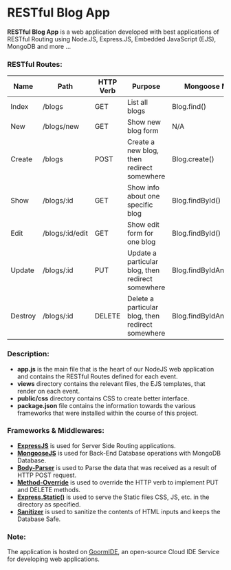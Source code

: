 # RESTful Blog App

**RESTful Blog App** is a web application developed with best applications of RESTful Routing using Node.JS, Express.JS, Embedded JavaScript (EJS), MongoDB and more ...

### RESTful Routes:

| Name    | Path            | HTTP Verb | Purpose                                           | Mongoose Method          |
| ------- | --------------- | --------- | ------------------------------------------------- | ------------------------ |
| Index   | /blogs          | GET       | List all blogs                                    | Blog.find()              |
| New     | /blogs/new      | GET       | Show new blog form                                | N/A                      |
| Create  | /blogs          | POST      | Create a new blog, then redirect somewhere        | Blog.create()            |
| Show    | /blogs/:id      | GET       | Show info about one specific blog                 | Blog.findById()          |
| Edit    | /blogs/:id/edit | GET       | Show edit form for one blog                       | Blog.findById()          |
| Update  | /blogs/:id      | PUT       | Update a particular blog, then redirect somewhere | Blog.findByIdAndUpdate() |
| Destroy | /blogs/:id      | DELETE    | Delete a particular blog, then redirect somewhere | Blog.findByIdAndRemove() |

### Description:

* **app.js** is the main file that is the heart of our NodeJS web application and contains the RESTful Routes defined for each event.
* **views** directory contains the relevant files, the EJS templates, that render on each event.
* **public/css** directory contains CSS to create better interface.
* **package.json** file contains the information towards the various frameworks that were installed within the course of this project.

### Frameworks & Middlewares:

* **[ExpressJS](https://expressjs.com/)** is used for Server Side Routing applications.
* **[MongooseJS](http://mongoosejs.com/)** is used for Back-End Database operations with MongoDB Database.
* **[Body-Parser](https://github.com/expressjs/body-parser/)** is used to Parse the data that was received as a result of HTTP POST request.
* **[Method-Override](https://github.com/expressjs/method-override)** is used to override the HTTP verb to implement PUT and DELETE methods.
* **[Express.Static()](https://expressjs.com/en/starter/static-files.html)** is used to serve the Static files CSS, JS, etc. in the directory as specified.
* **[Sanitizer](https://www.npmjs.com/package/sanitizer)** is used to sanitize the contents of HTML inputs and keeps the Database Safe.

### Note:

The application is hosted on [GoormIDE](https://ide.goorm.io/), an open-source Cloud IDE Service for developing web applications.
